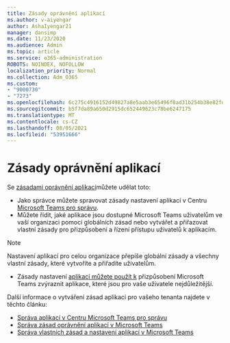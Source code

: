 ```yaml
---
title: Zásady oprávnění aplikací
ms.author: v-aiyengar
author: AshaIyengar21
manager: dansimp
ms.date: 11/23/2020
ms.audience: Admin
ms.topic: article
ms.service: o365-administration
ROBOTS: NOINDEX, NOFOLLOW
localization_priority: Normal
ms.collection: Adm_O365
ms.custom:
- "9000730"
- "7273"
ms.openlocfilehash: 6c275c4916152d49827a8e5aab3e65496f0ad31b254b38e82fdd1ad29554f7d2
ms.sourcegitcommit: b5f7da89a650d2915dc652449623c78be6247175
ms.translationtype: MT
ms.contentlocale: cs-CZ
ms.lasthandoff: 08/05/2021
ms.locfileid: "53951666"
---
```

# <a name="app-permission-policies"></a>Zásady oprávnění aplikací

Se [zásadami oprávnění aplikací](https://docs.microsoft.com/microsoftteams/teams-app-permission-policies)můžete udělat toto:
- Jako správce můžete spravovat zásady nastavení aplikací v Centru [Microsoft Teams pro správu](https://admin.teams.microsoft.com/policies/app-permission).
- Můžete řídit, jaké aplikace jsou dostupné Microsoft Teams uživatelům ve [](https://docs.microsoft.com/microsoftteams/teams-app-permission-policies#create-a-custom-app-permission-policy) vaší organizaci pomocí globálních zásad nebo vytvářet a přiřazovat vlastní zásady pro přizpůsobení a řízení přístupu uživatelů k aplikacím. 
> [!NOTE]
> Nastavení aplikací pro celou organizace přepíše globální zásady a všechny vlastní zásady, které vytvoříte a přiřadíte uživatelům.
- Zásady nastavení [aplikací můžete použít k](https://docs.microsoft.com/microsoftteams/teams-app-setup-policies) přizpůsobení Microsoft Teams zvýraznit aplikace, které jsou pro vaše uživatele nejdůležitější. 


Další informace o vytváření zásad aplikací pro vašeho tenanta najdete v těchto článku:
- [Správa aplikací v Centru Microsoft Teams pro správu](https://docs.microsoft.com/MicrosoftTeams/manage-apps)
- [Správa zásad oprávnění aplikací v Microsoft Teams](https://docs.microsoft.com/microsoftteams/teams-app-permission-policies)
- [Správa vlastních zásad a nastavení aplikací v Microsoft Teams](https://docs.microsoft.com/MicrosoftTeams/teams-custom-app-policies-and-settings)
